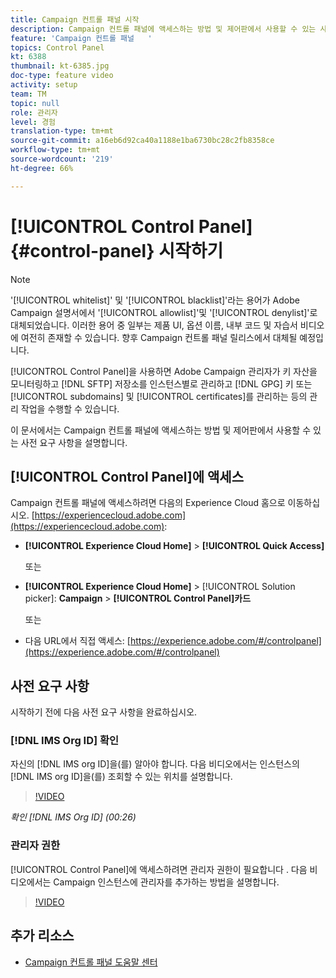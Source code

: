 ```yaml
---
title: Campaign 컨트롤 패널 시작
description: Campaign 컨트롤 패널에 액세스하는 방법 및 제어판에서 사용할 수 있는 사전 요구 사항을 알아봅니다.
feature: 'Campaign 컨트롤 패널   '
topics: Control Panel
kt: 6388
thumbnail: kt-6385.jpg
doc-type: feature video
activity: setup
team: TM
topic: null
role: 관리자
level: 경험
translation-type: tm+mt
source-git-commit: a16eb6d92ca40a1188e1ba6730bc28c2fb8358ce
workflow-type: tm+mt
source-wordcount: '219'
ht-degree: 66%

---
```



# [!UICONTROL Control Panel] {#control-panel} 시작하기

>[!NOTE]
>
>&#39;[!UICONTROL whitelist]&#39; 및 &#39;[!UICONTROL blacklist]&#39;라는 용어가 Adobe Campaign 설명서에서 &#39;[!UICONTROL allowlist]&#39;및 &#39;[!UICONTROL denylist]&#39;로 대체되었습니다. 이러한 용어 중 일부는 제품 UI, 옵션 이름, 내부 코드 및 자습서 비디오에 여전히 존재할 수 있습니다. 향후 Campaign 컨트롤 패널 릴리스에서 대체될 예정입니다.

[!UICONTROL Control Panel]을 사용하면 Adobe Campaign 관리자가 키 자산을 모니터링하고 [!DNL SFTP] 저장소를 인스턴스별로 관리하고 [!DNL GPG] 키 또는 [!UICONTROL subdomains] 및 [!UICONTROL certificates]를 관리하는 등의 관리 작업을 수행할 수 있습니다.

이 문서에서는 Campaign 컨트롤 패널에 액세스하는 방법 및 제어판에서 사용할 수 있는 사전 요구 사항을 설명합니다.

## [!UICONTROL Control Panel]에 액세스 

Campaign 컨트롤 패널에 액세스하려면 다음의 Experience Cloud 홈으로 이동하십시오. [https://experiencecloud.adobe.com](https://experiencecloud.adobe.com):

* **[!UICONTROL Experience Cloud Home]** > **[!UICONTROL Quick Access]**

   또는
* **[!UICONTROL Experience Cloud Home]**  > [!UICONTROL Solution picker]: **Campaign** > **[!UICONTROL Control Panel]카드**

   또는

* 다음 URL에서 직접 액세스: [https://experience.adobe.com/#/controlpanel](https://experience.adobe.com/#/controlpanel)

## 사전 요구 사항

시작하기 전에 다음 사전 요구 사항을 완료하십시오.

### [!DNL IMS Org ID] 확인 

자신의 [!DNL IMS org ID]을(를) 알아야 합니다. 다음 비디오에서는 인스턴스의 [!DNL IMS org ID]을(를) 조회할 수 있는 위치를 설명합니다.

>[!VIDEO](https://video.tv.adobe.com/v/27183?quality=12)

*확인 [!DNL IMS Org ID] (00:26)*

### 관리자 권한

[!UICONTROL Control Panel]에 액세스하려면 관리자 권한이 필요합니다 .
다음 비디오에서는 Campaign 인스턴스에 관리자를 추가하는 방법을 설명합니다.

>[!VIDEO](https://video.tv.adobe.com/v/27147?quality=12)

## 추가 리소스

* [Campaign 컨트롤 패널 도움말 센터](https://docs.adobe.com/content/help/ko-KR/control-panel/using/control-panel-home.html)

